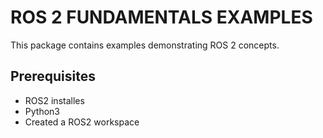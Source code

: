 # ROS 2 FUNDAMENTALS EXAMPLES

This package contains examples demonstrating ROS 2 concepts.

## Prerequisites

- ROS2 installes
- Python3
- Created a ROS2 workspace